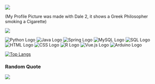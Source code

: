 ![](https://github.com/maxruffo/maxruffo/blob/main/giphy%20(1).gif)


(My Profile Picture was made with Dale 2, it shows a Greek Philosopher smoking a Cigarette)

![](https://komarev.com/ghpvc/?username=maxruffo&style=for-the-badge&color=blueviolet)

![Python Logo](https://upload.wikimedia.org/wikipedia/commons/thumb/c/c3/Python-logo-notext.svg/200px-Python-logo-notext.svg.png) ![Java Logo](https://upload.wikimedia.org/wikipedia/de/thumb/3/3b/Java_Duke.svg/1200px-Java_Duke.svg.png) ![Spring Logo](https://www.vectorlogo.zone/logos/springio/springio-icon.svg) ![MySQL Logo](https://www.vectorlogo.zone/logos/mysql/mysql-icon.svg) ![SQL Logo](https://www.vectorlogo.zone/logos/oracle/oracle-icon.svg) ![HTML Logo](https://www.vectorlogo.zone/logos/w3_html5/w3_html5-icon.svg) ![CSS Logo](https://www.vectorlogo.zone/logos/netlifyapp_watercss/netlifyapp_watercss-icon.svg) ![R Logo](https://www.vectorlogo.zone/logos/r-project/r-project-icon.svg) ![Vue.js Logo](https://www.vectorlogo.zone/logos/vuejs/vuejs-icon.svg) ![Arduino Logo](https://www.vectorlogo.zone/logos/arduino/arduino-icon.svg)


[![Top Langs](https://github-readme-stats.vercel.app/api/top-langs/?username=maxruffo)](https://github.com/anuraghazra/github-readme-stats)


### Random Quote
![](https://quotes-github-readme.vercel.app/api?type=horizontal&theme=radical)



